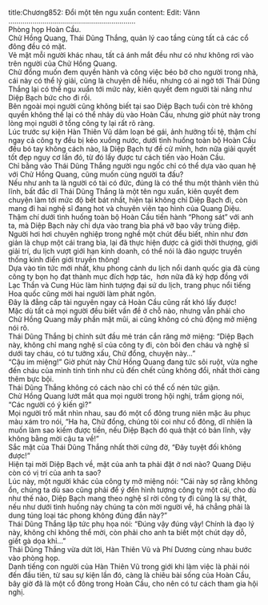title:Chương852: Đổi một tên ngu xuẩn
content:
Edit: Vânn<br>………………………………………………………<br>Phòng họp Hoàn Cầu.<br>Chử Hồng Quang, Thái Dũng Thắng, quản lý cao tầng cùng tất cả các cổ đông đều có mặt.<br>Vẻ mặt mỗi người khác nhau, tất cả ánh mắt đều như có như không rơi vào trên người của Chử Hồng Quang.<br>Chử đổng muốn đem quyền hành và công việc béo bở cho người trong nhà, cái này có thể lý giải, cũng là chuyện dễ hiểu, nhưng có ai ngờ tới Thái Dũng Thắng lại có thể ngu xuẩn tới mức này, kiên quyết đem người tài năng như Diệp Bạch bức cho đi rồi.<br>Bên ngoài mọi người cũng không biết tại sao Diệp Bạch tuổi còn trẻ không quyền không thế lại có thể nhảy dù vào Hoàn Cầu, nhưng giờ phút này trong lòng mọi người ở tổng công ty lại rất rõ ràng.<br>Lúc trước sự kiện Hàn Thiên Vũ dâm loạn bé gái, ảnh hưởng tồi tệ, thậm chí ngay cả công ty đều bị kéo xuống nước, dưới tình huống toàn bộ Hoàn Cầu đều bó tay không cách nào, là Diệp Bạch tự đề cử mình, hơn nữa giải quyết tốt đẹp nguy cơ lần đó, từ đó lấy được tư cách tiến vào Hoàn Cầu.<br>Chỉ bằng vào Thái Dũng Thắng người ngu ngốc chỉ có thể dựa vào quan hệ với Chử Hồng Quang, cũng muốn cùng người ta đấu?<br>Nếu như anh ta là người có tài có đức, đúng là có thể thu một thành viên thủ lĩnh, bất đắc dĩ Thái Dũng Thắng là một tên ngu xuẩn, kiên quyết đem chuyện làm tới mức độ bết bát nhất, hiện tại không chỉ Diệp Bạch đi, còn mang đi hai nghệ sĩ đang hot và chuyên viên tạo hình của Quang Diệu.<br>Thậm chí dưới tình huống toàn bộ Hoàn Cầu tiến hành “Phong sát” với anh ta, mà Diệp Bạch này chỉ dựa vào trang bìa phá vỡ bao vây trùng điệp.<br>Người hơi hơi chuyên nghiệp trong nghề một chút đều biết, nhìn như đơn giản là chụp một cái trang bìa, lại đã thực hiện được cả giới thời thượng, giới giải trí, du lịch vượt giới hạn kinh doanh, có thể nói là đảo ngược truyền thống kinh điển giới truyền thông!<br>Dựa vào tin tức mới nhất, khu phong cảnh du lịch nổi danh quốc gia đã cùng công ty bọn họ đạt thành mục đích hợp tác,  hơn nữa đã ký hợp đồng với Lạc Thần và Cung Húc làm hình tượng đại sứ du lịch, trang phục nổi tiếng Hoa quốc cũng mời hai người làm phát ngôn.<br>Đây là đẳng cấp tài nguyên ngay cả Hoàn Cầu cũng rất khó lấy được!<br>Mặc dù tất cả mọi người đều biết vấn đề ở chỗ nào, nhưng vẫn phải cho Chử Hồng Quang mấy phần mặt mũi, ai cũng không có chủ động mở miệng nói rõ.<br>Thái Dũng Thắng bị chỉnh sứt đầu mẻ trán cắn răng mở miệng: “Diệp Bạch này, không chỉ mang nghệ sĩ của công ty đi, còn bôi đen cháu và nghệ sĩ dưới tay cháu, có tư tưởng xấu, Chử đổng, chuyện này…”<br>“Cậu im miệng!” Giờ phút này Chử Hồng Quang đang tức sôi ruột, vừa nghe đến cháu của mình tính tình như cũ đến chết cũng không đổi, nhất thời càng thêm bực bội.<br>Thái Dũng Thắng không có cách nào chỉ có thể cố nén tức giận.<br>Chử Hồng Quang lướt mắt qua mọi người trong hội nghị, trầm giọng nói, “Các người có ý kiến gì?”<br>Mọi người trố mắt nhìn nhau, sau đó một cổ đông trung niên mặc âu phục màu xám tro nói, “Ha ha, Chử đổng, chúng tôi coi như cổ đông, dĩ nhiên là muốn làm sao kiếm được tiền, nếu Diệp Bạch đó quả thật có bản lĩnh, vậy không bằng mời cậu ta về!”<br>Sắc mặt của Thái Dũng Thắng nhất thời cứng đờ, “Đây tuyệt đối không được!”<br>Hiện tại mời Diệp Bạch về, mặt của anh ta phải đặt ở nơi nào? Quang Diệu còn có vị trí của anh ta sao?<br>Lúc này, một người khác của công ty mở miệng nói: “Cái này sợ rằng không ổn, chúng ta dù sao cũng phải để ý đến hình tượng công ty một cái, cho dù như thế nào, Diệp Bạch mang theo nghệ sĩ rời công ty đi cũng là sự thật, nếu như dưới tình huống này chúng ta còn mời người về, há chẳng phải là dung túng loại tác phong không đúng đắn này?”<br>Thái Dũng Thắng lập tức phụ họa nói: “Đúng vậy đúng vậy! Chính là đạo lý này, không chỉ không thể mời, còn phải cho anh ta biết một chút dạy dỗ, giết gà dọa khỉ…”<br>Thái Dũng Thắng vừa dứt lời, Hàn Thiên Vũ và Phí Dương cùng nhau bước vào phòng họp.<br>Danh tiếng con người của Hàn Thiên Vũ trong giới khi làm việc là phải nói đến đầu tiên, từ sau sự kiện lần đó, càng là chiêu bài sống của Hoàn Cầu, bây giờ đã là một cổ đông trong Hoàn Cầu, cho nên có tư cách tham gia hội nghị.